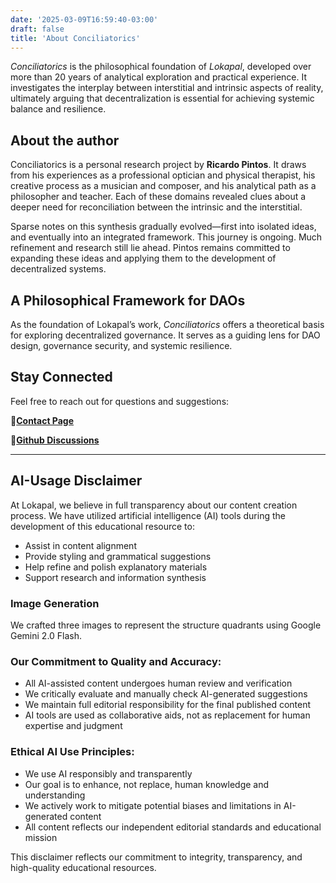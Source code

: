 ```yaml
---
date: '2025-03-09T16:59:40-03:00'
draft: false
title: 'About Conciliatorics'
---
```


*Conciliatorics* is the philosophical foundation of *Lokapal*, developed over more than 20 years of analytical exploration and practical experience. It investigates the interplay between interstitial and intrinsic aspects of reality, ultimately arguing that decentralization is essential for achieving systemic balance and resilience.

## About the author

Conciliatorics is a personal research project by **Ricardo Pintos**. It draws from his experiences as a professional optician and physical therapist, his creative process as a musician and composer, and his analytical path as a philosopher and teacher. Each of these domains revealed clues about a deeper need for reconciliation between the intrinsic and the interstitial.

Sparse notes on this synthesis gradually evolved—first into isolated ideas, and eventually into an integrated framework. This journey is ongoing. Much refinement and research still lie ahead. Pintos remains committed to expanding these ideas and applying them to the development of decentralized systems.

## A Philosophical Framework for DAOs

As the foundation of Lokapal’s work, *Conciliatorics* offers a theoretical basis for exploring decentralized governance. It serves as a guiding lens for DAO design, governance security, and systemic resilience.

## Stay Connected

Feel free to reach out for questions and suggestions:

🔹[**Contact Page**](../contact/)

🔹[**Github Discussions**](https://github.com/lokapal-xyz/foundations/discussions)

---

## AI-Usage Disclaimer

At Lokapal, we believe in full transparency about our content creation process. We have utilized artificial intelligence (AI) tools during the development of this educational resource to:

- Assist in content alignment
- Provide styling and grammatical suggestions
- Help refine and polish explanatory materials
- Support research and information synthesis

### Image Generation

We crafted three images to represent the structure quadrants using Google Gemini 2.0 Flash.

### **Our Commitment to Quality and Accuracy:**

- All AI-assisted content undergoes human review and verification
- We critically evaluate and manually check AI-generated suggestions
- We maintain full editorial responsibility for the final published content
- AI tools are used as collaborative aids, not as replacement for human expertise and judgment

### **Ethical AI Use Principles:**

- We use AI responsibly and transparently
- Our goal is to enhance, not replace, human knowledge and understanding
- We actively work to mitigate potential biases and limitations in AI-generated content
- All content reflects our independent editorial standards and educational mission

This disclaimer reflects our commitment to integrity, transparency, and high-quality educational resources.
